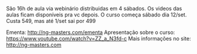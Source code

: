 São 16h de aula via webinário distribuidas em 4 sábados.
Os videos das aulas ficam disponíveis pra vc depois.
O curso começa sábado dia 12/set.
Custa 549, mas até 1/set sai por 499

Ementa: http://ng-masters.com/ementa
Apresentação sobre o curso: https://www.youtube.com/watch?v=ZZ_a_N3fd-c
Mais informações no site: http://ng-masters.com
